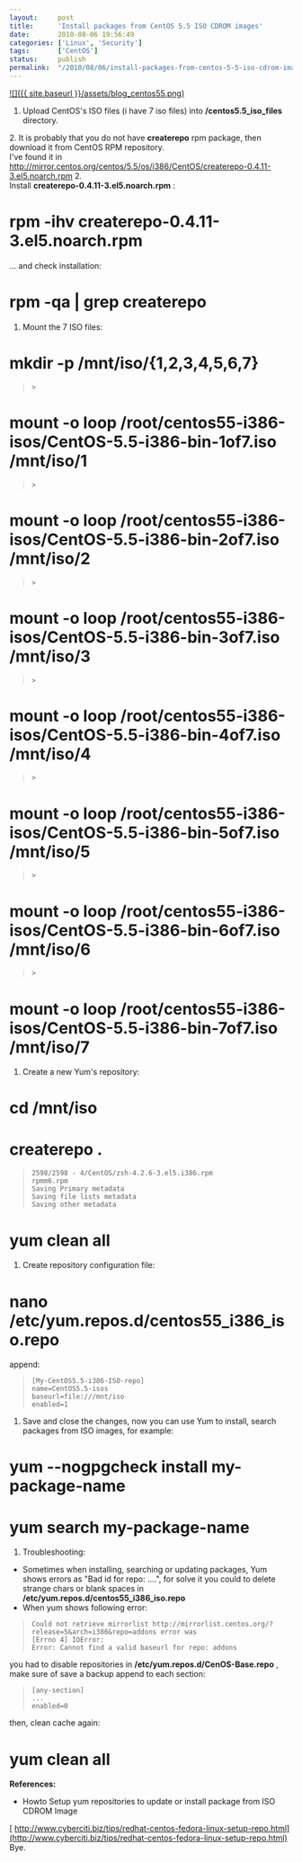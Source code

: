 ```yaml
---
layout:     post
title:      'Install packages from CentOS 5.5 ISO CDROM images'
date:       2010-08-06 19:56:49
categories: ['Linux', 'Security']
tags:       ['CentOS']
status:     publish 
permalink:  "/2010/08/06/install-packages-from-centos-5-5-iso-cdrom-images/"
---
```

[![]({{ site.baseurl }}/assets/blog_centos55.png)](http://holisticsecurity.files.wordpress.com/2010/08/blog_centos55.png)
1. Upload CentOS's ISO files (i have 7 iso files) into **/centos5.5_iso_files** directory.  
<!-- more -->  
2\. It is probably that you do not have **createrepo** rpm package, then download it from CentOS RPM repository.  
I've found it in <http://mirror.centos.org/centos/5.5/os/i386/CentOS/createrepo-0.4.11-3.el5.noarch.rpm>
2.   
Install **createrepo-0.4.11-3.el5.noarch.rpm** :
>     
>

# rpm -ihv createrepo-0.4.11-3.el5.noarch.rpm
... and check installation:
>     
>

# rpm -qa | grep createrepo
1. Mount the 7 ISO files:
>     
>

# mkdir -p /mnt/iso/{1,2,3,4,5,6,7}  
>     >

# mount -o loop /root/centos55-i386-isos/CentOS-5.5-i386-bin-1of7.iso /mnt/iso/1  
>     >

# mount -o loop /root/centos55-i386-isos/CentOS-5.5-i386-bin-2of7.iso /mnt/iso/2  
>     >

# mount -o loop /root/centos55-i386-isos/CentOS-5.5-i386-bin-3of7.iso /mnt/iso/3  
>     >

# mount -o loop /root/centos55-i386-isos/CentOS-5.5-i386-bin-4of7.iso /mnt/iso/4  
>     >

# mount -o loop /root/centos55-i386-isos/CentOS-5.5-i386-bin-5of7.iso /mnt/iso/5  
>     >

# mount -o loop /root/centos55-i386-isos/CentOS-5.5-i386-bin-6of7.iso /mnt/iso/6  
>     >

# mount -o loop /root/centos55-i386-isos/CentOS-5.5-i386-bin-7of7.iso /mnt/iso/7
1. Create a new Yum's repository:
>

# cd /mnt/iso
>

# createrepo .
>     2598/2598 - 4/CentOS/zsh-4.2.6-3.el5.i386.rpm                                   rpmm6.rpm
>     Saving Primary metadata
>     Saving file lists metadata
>     Saving other metadata
>

# yum clean all
1. Create repository configuration file:
>

# nano /etc/yum.repos.d/centos55_i386_iso.repo
append:
>     [My-CentOS5.5-i386-ISO-repo]
>     name=CentOS5.5-isos
>     baseurl=file:///mnt/iso
>     enabled=1
1. Save and close the changes, now you can use Yum to install, search packages from ISO images, for example:
>

# yum --nogpgcheck install my-package-name
>

# yum search my-package-name
1. Troubleshooting:
* Sometimes when installing, searching or updating packages, Yum shows errors as "Bad id for repo: ....", for solve it you could to delete strange chars or blank spaces in **/etc/yum.repos.d/centos55_i386_iso.repo**
* When yum shows following error:
>     Could not retrieve mirrorlist http://mirrorlist.centos.org/?release=5&arch=i386&repo=addons error was
>     [Errno 4] IOError:
>     Error: Cannot find a valid baseurl for repo: addons
you had to disable repositories in **/etc/yum.repos.d/CenOS-Base.repo** , make sure of save a backup
append to each section:
>     [any-section]
>     ...
>     enabled=0
then, clean cache again:
>

# yum clean all
**References:**  
* Howto Setup yum repositories to update or install package from ISO CDROM Image  

[ http://www.cyberciti.biz/tips/redhat-centos-fedora-linux-setup-repo.html](http://www.cyberciti.biz/tips/redhat-centos-fedora-linux-setup-repo.html)
Bye.
